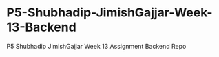 # P5-Shubhadip-JimishGajjar-Week-13-Backend
P5 Shubhadip JimishGajjar Week 13 Assignment Backend Repo
